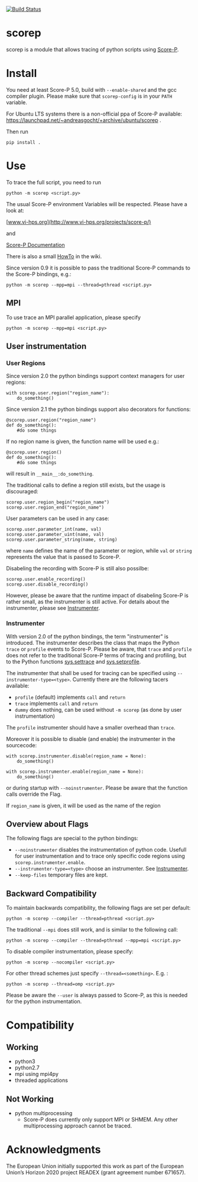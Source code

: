 [![Build Status](https://travis-ci.com/score-p/scorep_binding_python.svg?branch=master)](https://travis-ci.com/score-p/scorep_binding_python)

# scorep
scorep is a module that allows tracing of python scripts using [Score-P](http://www.vi-hps.org/projects/score-p/).

# Install
You need at least Score-P 5.0, build with `--enable-shared` and the gcc compiler plugin.
Please make sure that `scorep-config` is in your `PATH` variable.

For Ubuntu LTS systems there is a non-official ppa of Score-P available: https://launchpad.net/~andreasgocht/+archive/ubuntu/scorep .

Then run

```
pip install .
```
# Use

To trace the full script, you need to run

```
python -m scorep <script.py>
```

The usual Score-P environment Variables will be respected. Please have a look at:

[www.vi-hps.org](http://www.vi-hps.org/projects/score-p/)

and

[Score-P Documentation](http://scorepci.pages.jsc.fz-juelich.de/scorep-pipelines/docs/latest/pdf/scorep.pdf)

There is also a small [HowTo](https://github.com/score-p/scorep_binding_python/wiki) in the wiki.

Since version 0.9 it is possible to pass the traditional Score-P commands to the Score-P bindings, e.g.:

```
python -m scorep --mpp=mpi --thread=pthread <script.py>
```

## MPI

To use trace an MPI parallel application, please specify

```
python -m scorep --mpp=mpi <script.py>
```

## User instrumentation
### User Regions
Since version 2.0 the python bindings support context managers for user regions:

```
with scorep.user.region("region_name"):
    do_something()
```

Since version 2.1 the python bindings support also decorators for functions:

```
@scorep.user.region("region_name")
def do_something():
    #do some things
```
If no region name is given, the function name will be used e.g.:

```
@scorep.user.region()
def do_something():
    #do some things
```

will result in `__main__:do_something`.

The traditional calls to define a region still exists, but the usage is discouraged:

```
scorep.user.region_begin("region_name")
scorep.user.region_end("region_name")
```

User parameters can be used in any case:

```
scorep.user.parameter_int(name, val)
scorep.user.parameter_uint(name, val)
scorep.user.parameter_string(name, string)
```

where `name` defines the name of the parameter or region, while `val` or `string` represents the value that is passed to Score-P. 

Disabeling the recording with Score-P is still also possilbe:

```
scorep.user.enable_recording()
scorep.user.disable_recording()
```

However, please be aware that the runtime impact of disabeling Score-P is rather small, as the instrumenter is still active. For details about the instrumenter, please see [Instrumenter](#Instrumenter).  

### Instrumenter
With version 2.0 of the python bindings, the term "instrumenter" is introduced. The instrumenter describes the class that maps the Python `trace` or `profile` events to Score-P. Please be aware, that `trace` and `profile` does not refer to the traditional Score-P terms of tracing and profiling, but to the Python functions [sys.settrace](https://docs.python.org/3/library/sys.html#sys.settrace) and [sys.setprofile](https://docs.python.org/3/library/sys.html#sys.setprofile).

The instrumenter that shall be used for tracing can be specified using `--instrumenter-type=<type>`.
Currently there are the following tacers available:
 * `profile` (default) implements `call` and `return`  
 * `trace` implements `call` and `return`
 * `dummy` does nothing, can be used without `-m scorep` (as done by user instrumentation)

The `profile` instrumenter should have a smaller overhead than `trace`. 

Moreover it is possible to disable (and enable) the instrumenter in the sourcecode:

```
with scorep.instrumenter.disable(region_name = None):
    do_something()

with scorep.instrumenter.enable(region_name = None):
    do_something()    
```

or during startup with `--noinstrumenter`. Please be aware that the function calls override the Flag.

If `region_name` is given, it will be used as the name of the region

## Overview about Flags

The following flags are special to the python bindings:

 * `--noinstrumenter` disables the instrumentation of python code. Usefull for user instrumentation and to trace only specific code regions using `scorep.instrumenter.enable`.
 * `--instrumenter-type=<type>` choose an instrumenter. See  [Instrumenter](#Instrumenter).
 * `--keep-files` temporary files are kept.

## Backward Compatibility

To maintain backwards compatibility, the following flags are set per default:

```
python -m scorep --compiler --thread=pthread <script.py>
```

The traditional `--mpi` does still work, and is similar to the following call:

```
python -m scorep --compiler --thread=pthread --mpp=mpi <script.py>
```

To disable compiler instrumentation, please specify:

```
python -m scorep --nocompiler <script.py>
```

For other thread schemes just specify `--thread=<something>`. E.g. :

```
python -m scorep --thread=omp <script.py>
```

Please be aware the `--user` is always passed to Score-P, as this is needed for the python instrumentation.

# Compatibility
## Working
* python3 
* python2.7
* mpi using mpi4py
* threaded applications


## Not Working
* python multiprocessing
    * Score-P does currently only support MPI or SHMEM. Any other multiprocessing approach cannot be traced.
    
# Acknowledgments
The European Union initially supported this work as part of the European Union’s Horizon 2020 project READEX (grant agreement number 671657).
